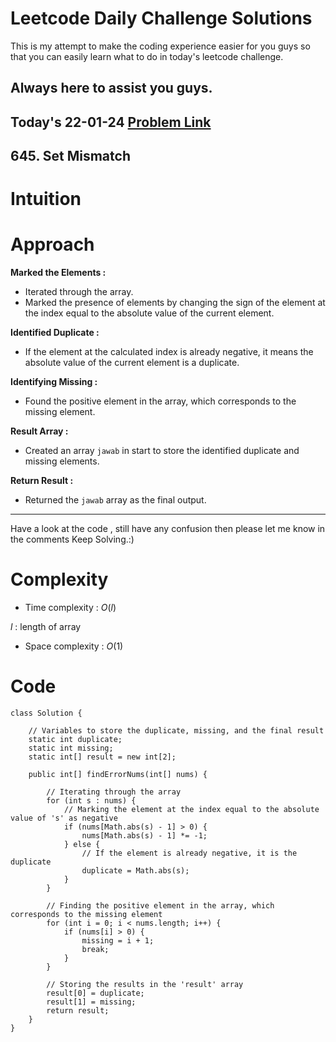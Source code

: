 # Leetcode Daily Challenge Solutions

This is my attempt to make the coding experience easier for you guys so that you can easily learn what to do in today's leetcode challenge.


## Always here to assist you guys.

## Today's 22-01-24 [Problem Link](https://leetcode.com/problems/set-mismatch/description/?envType=daily-question&envId=2024-01-22)
## 645. Set Mismatch


# Intuition
<!-- Describe your first thoughts on how to solve this problem. -->

# Approach
<!-- Describe your approach to solving the problem. -->
**Marked the Elements :**
- Iterated through the array.
- Marked the presence of elements by changing the sign of the element at the index equal to the absolute value of the current element.

**Identified Duplicate :**
- If the element at the calculated index is already negative, it means the absolute value of the current element is a duplicate.

**Identifying Missing :**
- Found the positive element in the array, which corresponds to the missing element.

**Result Array :**
- Created an array `jawab` in start to store the identified duplicate and missing elements.

**Return Result :**
   - Returned the `jawab` array as the final output.

---
Have a look at the code , still have any confusion then please let me know in the comments
Keep Solving.:)
# Complexity
- Time complexity : $O(l)$
<!-- Add your time complexity here, e.g. $$O(n)$$ -->
$l$ : length of array
- Space complexity : $O(1)$
<!-- Add your space complexity here, e.g. $$O(n)$$ -->

# Code
```
class Solution {

    // Variables to store the duplicate, missing, and the final result
    static int duplicate;
    static int missing;
    static int[] result = new int[2];

    public int[] findErrorNums(int[] nums) {

        // Iterating through the array
        for (int s : nums) {
            // Marking the element at the index equal to the absolute value of 's' as negative
            if (nums[Math.abs(s) - 1] > 0) {
                nums[Math.abs(s) - 1] *= -1;
            } else {
                // If the element is already negative, it is the duplicate
                duplicate = Math.abs(s);
            }
        }
        
        // Finding the positive element in the array, which corresponds to the missing element
        for (int i = 0; i < nums.length; i++) {
            if (nums[i] > 0) {
                missing = i + 1;
                break;
            }
        }
        
        // Storing the results in the 'result' array
        result[0] = duplicate;
        result[1] = missing;
        return result;
    }
}

```